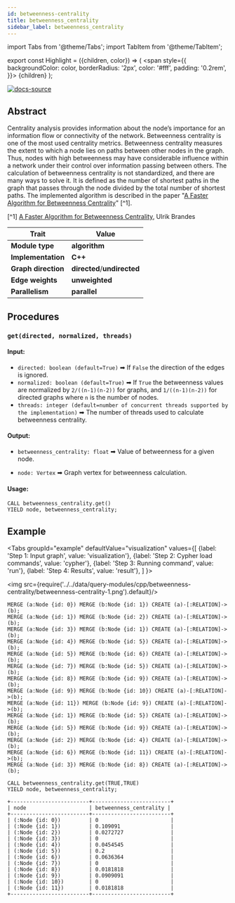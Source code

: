 ```yaml
---
id: betweenness-centrality
title: betweenness_centrality
sidebar_label: betweenness_centrality
---
```


import Tabs from '@theme/Tabs';
import TabItem from '@theme/TabItem';

export const Highlight = ({children, color}) => (
<span
style={{
      backgroundColor: color,
      borderRadius: '2px',
      color: '#fff',
      padding: '0.2rem',
    }}>
{children}
</span>
);

[![docs-source](https://img.shields.io/badge/source-betweenness_centrality-FB6E00?logo=github&style=for-the-badge)](https://github.com/memgraph/mage/blob/main/cpp/betweenness_centrality_module/betweenness_centrality_module.cpp)

## Abstract

Centrality analysis provides information about the node’s importance for an
information flow or connectivity of the network. Betweenness centrality is one
of the most used centrality metrics. Betweenness centrality measures the extent
to which a node lies on paths between other nodes in the graph. Thus, nodes with
high betweenness may have considerable influence within a network under their
control over information passing between others. The calculation of betweenness
centrality is not standardized, and there are many ways to solve it. It is
defined as the number of shortest paths in the graph that passes through the
node divided by the total number of shortest paths. The implemented algorithm is
described in the paper "[A Faster Algorithm for Betweenness
Centrality](http://www.uvm.edu/pdodds/research/papers/others/2001/brandes2001a.pdf)"
[^1].

[^1] [A Faster Algorithm for Betweenness
Centrality](http://www.uvm.edu/pdodds/research/papers/others/2001/brandes2001a.pdf),
Ulrik Brandes

| Trait               | Value                                                                                                     |
| ------------------- | --------------------------------------------------------------------------------------------------------- |
| **Module type**     | <Highlight color="#FB6E00">**algorithm**</Highlight>                                                      |
| **Implementation**  | <Highlight color="#FB6E00">**C++**</Highlight>                                                            |
| **Graph direction** | <Highlight color="#FB6E00">**directed**</Highlight>/<Highlight color="#FB6E00">**undirected**</Highlight> |
| **Edge weights**    | <Highlight color="#FB6E00">**unweighted**</Highlight>                                                     |
| **Parallelism**     | <Highlight color="#FB6E00">**parallel**</Highlight>                                                       |

## Procedures

### `get(directed, normalized, threads)`

#### Input:

- `directed: boolean (default=True)` ➡ If `False` the direction of the edges is ignored.
- `normalized: boolean (default=True)` ➡ If `True` the betweenness values are normalized by
  `2/((n-1)(n-2))` for graphs, and `1/((n-1)(n-2))` for directed graphs where
  `n` is the number of nodes.
- `threads: integer (default=number of concurrent threads supported by the
  implementation)` ➡ The number of threads used to calculate betweenness
  centrality.

#### Output:

- `betweenness_centrality: float` ➡ Value of betweenness for a given node.

- `node: Vertex` ➡ Graph vertex for betweenness calculation.

#### Usage:

```cypher
CALL betweenness_centrality.get()
YIELD node, betweenness_centrality;
```

## Example

<Tabs
groupId="example"
defaultValue="visualization"
values={[
{label: 'Step 1: Input graph', value: 'visualization'},
{label: 'Step 2: Cypher load commands', value: 'cypher'},
{label: 'Step 3: Running command', value: 'run'},
{label: 'Step 4: Results', value: 'result'},
]
}>
<TabItem value="visualization">

<img src={require('../../data/query-modules/cpp/betweenness-centrality/betweenness-centrality-1.png').default}/>

  </TabItem>

  <TabItem value="cypher">

```cypher
MERGE (a:Node {id: 0}) MERGE (b:Node {id: 1}) CREATE (a)-[:RELATION]->(b);
MERGE (a:Node {id: 1}) MERGE (b:Node {id: 2}) CREATE (a)-[:RELATION]->(b);
MERGE (a:Node {id: 3}) MERGE (b:Node {id: 1}) CREATE (a)-[:RELATION]->(b);
MERGE (a:Node {id: 4}) MERGE (b:Node {id: 5}) CREATE (a)-[:RELATION]->(b);
MERGE (a:Node {id: 5}) MERGE (b:Node {id: 6}) CREATE (a)-[:RELATION]->(b);
MERGE (a:Node {id: 7}) MERGE (b:Node {id: 5}) CREATE (a)-[:RELATION]->(b);
MERGE (a:Node {id: 8}) MERGE (b:Node {id: 9}) CREATE (a)-[:RELATION]->(b);
MERGE (a:Node {id: 9}) MERGE (b:Node {id: 10}) CREATE (a)-[:RELATION]->(b);
MERGE (a:Node {id: 11}) MERGE (b:Node {id: 9}) CREATE (a)-[:RELATION]->(b);
MERGE (a:Node {id: 1}) MERGE (b:Node {id: 5}) CREATE (a)-[:RELATION]->(b);
MERGE (a:Node {id: 5}) MERGE (b:Node {id: 9}) CREATE (a)-[:RELATION]->(b);
MERGE (a:Node {id: 2}) MERGE (b:Node {id: 4}) CREATE (a)-[:RELATION]->(b);
MERGE (a:Node {id: 6}) MERGE (b:Node {id: 11}) CREATE (a)-[:RELATION]->(b);
MERGE (a:Node {id: 3}) MERGE (b:Node {id: 8}) CREATE (a)-[:RELATION]->(b);
```

  </TabItem>

  <TabItem value="run">

```cypher
CALL betweenness_centrality.get(TRUE,TRUE)
YIELD node, betweenness_centrality;
```

  </TabItem>

  <TabItem value="result">

```plaintext
+-------------------------+-------------------------+
| node                    | betweenness_centrality |
+-------------------------+-------------------------+
| (:Node {id: 0})         | 0                       |
| (:Node {id: 1})         | 0.109091                |
| (:Node {id: 2})         | 0.0272727               |
| (:Node {id: 3})         | 0                       |
| (:Node {id: 4})         | 0.0454545               |
| (:Node {id: 5})         | 0.2                     |
| (:Node {id: 6})         | 0.0636364               |
| (:Node {id: 7})         | 0                       |
| (:Node {id: 8})         | 0.0181818               |
| (:Node {id: 9})         | 0.0909091               |
| (:Node {id: 10})        | 0                       |
| (:Node {id: 11})        | 0.0181818               |
+-------------------------+-------------------------+
```

  </TabItem>

</Tabs>
